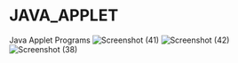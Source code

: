 # JAVA_APPLET
Java Applet Programs
![Screenshot (41)](https://user-images.githubusercontent.com/87847452/197143121-1a924d2b-077a-4c78-83ef-c27eb36a1f68.png)
![Screenshot (42)](https://user-images.githubusercontent.com/87847452/197143123-728ddb2e-d84f-46f9-b063-61414ae4d4d2.png)
![Screenshot (38)](https://user-images.githubusercontent.com/87847452/197143520-c34d0cc7-98d9-4001-a407-391da3d02325.png)

